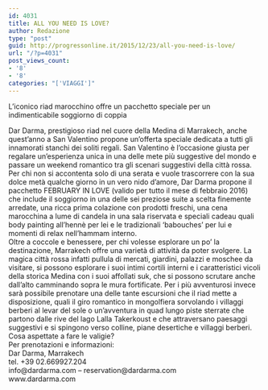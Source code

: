 ```yaml
---
id: 4031
title: ALL YOU NEED IS LOVE?
author: Redazione
type: "post"
guid: http://progressonline.it/2015/12/23/all-you-need-is-love/
url: "/?p=4031"
post_views_count:
- '8'
- '8'
categories: "['VIAGGI']"
---
```


 L’iconico riad marocchino offre un pacchetto speciale per un indimenticabile soggiorno di coppia

<div> </div><div>Dar Darma, prestigioso riad nel cuore della Medina di Marrakech, anche quest’anno a San Valentino propone un’offerta speciale dedicata a tutti gli innamorati stanchi dei soliti regali. San Valentino è l’occasione giusta per regalare un’esperienza unica in una delle mete più suggestive del mondo e passare un weekend romantico tra gli scenari suggestivi della città rossa.</div><div> </div><div>Per chi non si accontenta solo di una serata e vuole trascorrere con la sua dolce metà qualche giorno in un vero nido d’amore, Dar Darma propone il pacchetto FEBRUARY IN LOVE (valido per tutto il mese di febbraio 2016) che include il soggiorno in una delle sei preziose suite a scelta finemente arredate, una ricca prima colazione con prodotti freschi, una cena marocchina a lume di candela in una sala riservata e speciali cadeau quali body painting all’hennè per lei e le tradizionali ‘babouches’ per lui e momenti di relax nell’hammam interno.</div><div> </div><div>Oltre a coccole e benessere, per chi volesse esplorare un po’ la destinazione, Marrakech offre una varietà di attività da poter svolgere. La magica città rossa infatti pullula di mercati, giardini, palazzi e moschee da visitare, si possono esplorare i suoi intimi cortili interni e i caratteristici vicoli della storica Medina con i suoi affollati suk, che si possono scrutare anche dall’alto camminando sopra le mura fortificate. Per i più avventurosi invece sarà possibile prenotare una delle tante escursioni che il riad mette a disposizione, quali il giro romantico in mongolfiera sorvolando i villaggi berberi al levar del sole o un’avventura in quad lungo piste sterrate che partono dalle rive del lago Lalla Takerkoust e che attraversano paesaggi suggestivi e si spingono verso colline, piane desertiche e villaggi berberi.</div><div> </div><div>Cosa aspettate a fare le valigie?</div><div> </div><div> </div><div>Per prenotazioni e informazioni:</div><div> </div><div>Dar Darma, Marrakech</div><div>tel. +39 02.669927.204</div><div>info@dardarma.com – reservation@dardarma.com</div><div>www.dardarma.com</div>